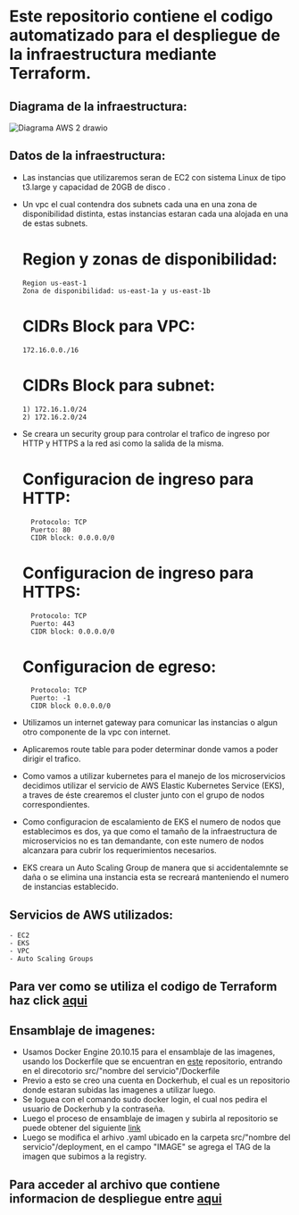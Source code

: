 # Este repositorio contiene el codigo automatizado para el despliegue de la infraestructura mediante Terraform.

## Diagrama de la infraestructura:

   ![Diagrama AWS 2 drawio](https://user-images.githubusercontent.com/88011707/175790319-1d397be0-67c0-407e-891d-4cbacaf3f279.png)




## Datos de la infraestructura:

- Las instancias que utilizaremos seran de EC2 con sistema Linux de tipo t3.large y capacidad de 20GB de disco .
- Un vpc el cual contendra dos subnets cada una en una zona de disponibilidad distinta, estas instancias estaran cada una alojada en una de estas subnets.

    
    # Region y zonas de disponibilidad:
      Region us-east-1
      Zona de disponibilidad: us-east-1a y us-east-1b
    # CIDRs Block para VPC:
      172.16.0.0./16
    # CIDRs Block para subnet:
      1) 172.16.1.0/24
      2) 172.16.2.0/24
      
- Se creara un security group para controlar el trafico de ingreso por HTTP y HTTPS a la red asi como la salida de la misma.

    # Configuracion de ingreso para HTTP:
        Protocolo: TCP
        Puerto: 80
        CIDR block: 0.0.0.0/0
        
    # Configuracion de ingreso para HTTPS:
        Protocolo: TCP
        Puerto: 443
        CIDR block: 0.0.0.0/0
        
    # Configuracion de egreso:
        Protocolo: TCP
        Puerto: -1
        CIDR block 0.0.0.0/0
        
- Utilizamos un internet gateway para comunicar las instancias o algun otro componente de la vpc con internet.
- Aplicaremos route table para poder determinar donde vamos a poder dirigir el trafico.
- Como vamos a utilizar kubernetes para el manejo de los microservicios decidimos utilizar el servicio de AWS Elastic Kubernetes Service (EKS), a traves de éste         crearemos el cluster junto con el grupo de nodos correspondientes.
- Como configuracion de escalamiento de EKS el numero de nodos que establecimos es dos, ya que como el tamaño de la infraestructura de microservicios no es tan           demandante, con este numero de nodos alcanzara para cubrir los requerimientos necesarios.
- EKS creara un Auto Scaling Group de manera que si accidentalemnte se daña o se elimina una instancia esta se recreará manteniendo el numero de instancias               establecido.

## Servicios de AWS utilizados:
    - EC2
    - EKS
    - VPC
    - Auto Scaling Groups
    
## Para ver como se utiliza el codigo de Terraform haz click [aqui](https://github.com/knicolari/ObligatorioISC_2022/blob/6b217789f9352826fb072acf8b0946b2d853df33/Codigo%20Terraform/README.md)


## Ensamblaje de imagenes:
   - Usamos Docker Engine 20.10.15 para el ensamblaje de las imagenes, usando los Dockerfile que se encuentran en [este](https://github.com/ISC-ORT-FI/online-boutique)
   repositorio, entrando en el direcotorio src/"nombre del servicio"/Dockerfile
   - Previo a esto se creo una cuenta en Dockerhub, el cual es un repositorio donde estaran subidas las imagenes a utilizar luego.
   - Se loguea con el comando sudo docker login, el cual nos pedira el usuario de Dockerhub y la contraseña.
   - Luego el proceso de ensamblaje de imagen y subirla al repositorio se puede obtener del siguiente [link](https://docs.docker.com/docker-hub/repos/#:~:text=To%20push%20an%20image%20to,docs%2Fbase%3Atesting%20)
   - Luego se modifica el arhivo .yaml ubicado en la carpeta src/"nombre del servicio"/deployment, en el campo "IMAGE" se agrega el TAG de la imagen que subimos a la registry. 
    
   
## Para acceder al archivo que contiene informacion de despliegue entre [aqui](https://github.com/knicolari/ObligatorioISC_2022/blob/8d7b942a83a4814779090fe365b26def032879a7/Deployment/README.md)









